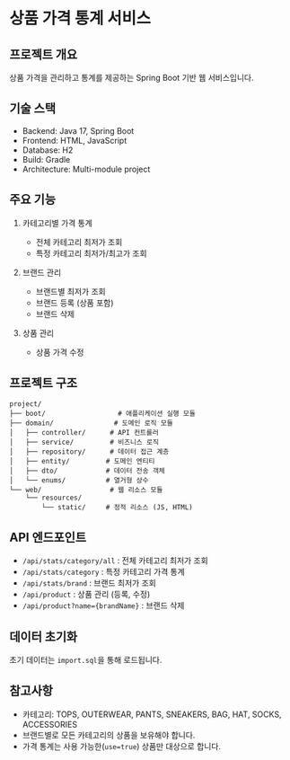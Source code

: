 # 상품 가격 통계 서비스

## 프로젝트 개요
상품 가격을 관리하고 통계를 제공하는 Spring Boot 기반 웹 서비스입니다.

## 기술 스택
- Backend: Java 17, Spring Boot
- Frontend: HTML, JavaScript
- Database: H2
- Build: Gradle
- Architecture: Multi-module project

## 주요 기능
1. 카테고리별 가격 통계
   - 전체 카테고리 최저가 조회
   - 특정 카테고리 최저가/최고가 조회

2. 브랜드 관리
   - 브랜드별 최저가 조회
   - 브랜드 등록 (상품 포함)
   - 브랜드 삭제

3. 상품 관리
   - 상품 가격 수정

## 프로젝트 구조
```
project/
├── boot/                  # 애플리케이션 실행 모듈
├── domain/               # 도메인 로직 모듈
│   ├── controller/      # API 컨트롤러
│   ├── service/         # 비즈니스 로직
│   ├── repository/      # 데이터 접근 계층
│   ├── entity/         # 도메인 엔티티
│   ├── dto/            # 데이터 전송 객체
│   └── enums/          # 열거형 상수
└── web/                 # 웹 리소스 모듈
    └── resources/
        └── static/     # 정적 리소스 (JS, HTML)
```

## API 엔드포인트
- `/api/stats/category/all` : 전체 카테고리 최저가 조회
- `/api/stats/category` : 특정 카테고리 가격 통계
- `/api/stats/brand` : 브랜드 최저가 조회
- `/api/product` : 상품 관리 (등록, 수정)
- `/api/product?name={brandName}` : 브랜드 삭제

## 데이터 초기화
초기 데이터는 `import.sql`을 통해 로드됩니다.

## 참고사항
- 카테고리: TOPS, OUTERWEAR, PANTS, SNEAKERS, BAG, HAT, SOCKS, ACCESSORIES
- 브랜드별로 모든 카테고리의 상품을 보유해야 합니다.
- 가격 통계는 사용 가능한(`use=true`) 상품만 대상으로 합니다.
